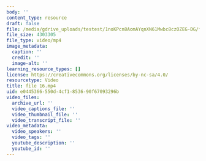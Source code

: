 ```yaml
---
body: ''
content_type: resource
draft: false
file: /media/gdrive_uploads/testest/1noKPcn8AomAYqnXN61Mwbc8czOZEG-DG/file-16.mp4
file_size: 4303305
file_type: video/mp4
image_metadata:
  caption: ''
  credit: ''
  image-alt: ''
learning_resource_types: []
license: https://creativecommons.org/licenses/by-nc-sa/4.0/
resourcetype: Video
title: file 16.mp4
uid: e0445366-550d-4cf1-8536-90f67093296b
video_files:
  archive_url: ''
  video_captions_file: ''
  video_thumbnail_file: ''
  video_transcript_file: ''
video_metadata:
  video_speakers: ''
  video_tags: ''
  youtube_description: ''
  youtube_id: ''
---
```


